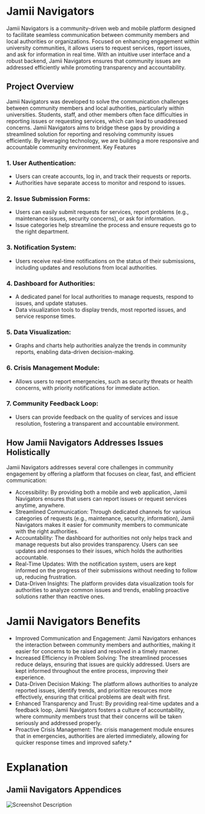 # Jamii Navigators
Jamii Navigators is a community-driven web and mobile platform designed to facilitate seamless communication between community members and local authorities or organizations. Focused on enhancing engagement within university communities, it allows users to request services, report issues, and ask for information in real time. With an intuitive user interface and a robust backend, Jamii Navigators ensures that community issues are addressed efficiently while promoting transparency and accountability.

## Project Overview
Jamii Navigators was developed to solve the communication challenges between community members and local authorities, particularly within universities. Students, staff, and other members often face difficulties in reporting issues or requesting services, which can lead to unaddressed concerns. Jamii Navigators aims to bridge these gaps by providing a streamlined solution for reporting and resolving community issues efficiently. By leveraging technology, we are building a more responsive and accountable community environment.
Key Features
### 1. User Authentication:
   - Users can create accounts, log in, and track their requests or reports.
   - Authorities have separate access to monitor and respond to issues.
### 2. Issue Submission Forms:
   - Users can easily submit requests for services, report problems (e.g., maintenance issues, security concerns), or ask for information.
   - Issue categories help streamline the process and ensure requests go to the right department.
### 3. Notification System:
   - Users receive real-time notifications on the status of their submissions, including updates and resolutions from local authorities.

### 4. Dashboard for Authorities:
   - A dedicated panel for local authorities to manage requests, respond to issues, and update statuses.
   - Data visualization tools to display trends, most reported issues, and service response times.
### 5. Data Visualization:
   - Graphs and charts help authorities analyze the trends in community reports, enabling data-driven decision-making.
### 6. Crisis Management Module:
   - Allows users to report emergencies, such as security threats or health concerns, with priority notifications for immediate action.
### 7. Community Feedback Loop:
   - Users can provide feedback on the quality of services and issue resolution, fostering a transparent and accountable environment.
## How Jamii Navigators Addresses Issues Holistically
Jamii Navigators addresses several core challenges in community engagement by offering a platform that focuses on clear, fast, and efficient communication:
- Accessibility: By providing both a mobile and web application, Jamii Navigators ensures that users can report issues or request services anytime, anywhere.
- Streamlined Communication: Through dedicated channels for various categories of requests (e.g., maintenance, security, information), Jamii Navigators makes it easier for community members to communicate with the right authorities.
- Accountability: The dashboard for authorities not only helps track and manage requests but also provides transparency. Users can see updates and responses to their issues, which holds the authorities accountable.
- Real-Time Updates: With the notification system, users are kept informed on the progress of their submissions without needing to follow up, reducing frustration.
- Data-Driven Insights: The platform provides data visualization tools for authorities to analyze common issues and trends, enabling proactive solutions rather than reactive ones.

# Jamii Navigators Benefits

- Improved Communication and Engagement: Jamii Navigators enhances the interaction between community members and authorities, making it easier for concerns to be raised and resolved in a timely manner.
- Increased Efficiency in Problem Solving: The streamlined processes reduce delays, ensuring that issues are quickly addressed. Users are kept informed throughout the entire process, improving their experience.
- Data-Driven Decision Making: The platform allows authorities to analyze reported issues, identify trends, and prioritize resources more effectively, ensuring that critical problems are dealt with first.
- Enhanced Transparency and Trust: By providing real-time updates and a feedback loop, Jamii Navigators fosters a culture of accountability, where community members trust that their concerns will be taken seriously and addressed properly.
- Proactive Crisis Management: The crisis management module ensures that in emergencies, authorities are alerted immediately, allowing for quicker response times and improved safety.*
# Explanation
## Jamii Navigators Appendices
![Screenshot Description](src/screenshots_Home.png) 

